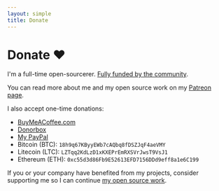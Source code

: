 ```yaml
---
layout: simple
title: Donate
---
```


<style>
.hero-body .column {
	margin-bottom: 180px;
}

.hero-body .tagline {
	font-size: 18px;
	margin-top: 5px;
}
</style>

# Donate ❤️

<p class="tagline">I'm a full-time open-sourcerer. <a href="https://twitter.com/sindresorhus/status/963478258808340482">Fully funded by the community</a>.</p>

You can read more about me and my open source work on my [Patreon page](https://www.patreon.com/sindresorhus).

I also accept one-time donations:
- [BuyMeACoffee.com](https://www.buymeacoffee.com/sindresorhus)
- [Donorbox](https://donorbox.org/sindresorhus)
- [My PayPal](https://www.paypal.me/sindresorhus)
- Bitcoin (BTC): `18h9q67KByyEWb7cAQbq8fDSZJqF4aeVMY`
- Litecoin (LTC): `LZTqq2KdLzD1xKXEPrEmRXSVrJwsT9VsJ1`
- Ethereum (ETH): `0xc55d3d86Fb9E52613EFD7156DDd9eff8a1e6C199`

If you or your company have benefited from my projects, consider supporting me so I can continue [my open source work](http://github.com/sindresorhus).
